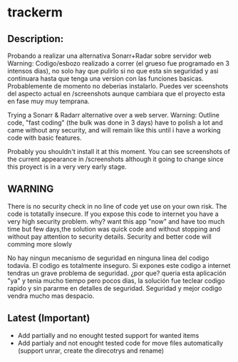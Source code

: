 # trackerm

## Description: 

Probando a realizar una alternativa Sonarr+Radar sobre servidor web
Warning: Codigo/esbozo realizado a correr (el grueso fue programado  en 3 intensos dias), no solo hay que pulirlo si no que esta sin seguridad y
asi continuara hasta que tenga una version con las funciones basicas.
Probablemente de momento no deberias instalarlo.
Puedes ver sceenshots del aspecto actual en /screenshots aunque cambiara que el proyecto esta en fase muy muy temprana.

Trying a Sonarr & Radarr alternative over a web server.
Warning: Outline code, "fast coding" (the bulk was done in 3 days) have to polish a lot and came without any security, and 
will remain like this until i have a working code with basic features.

Probably you shouldn't install it at this moment.
You can see screenshots of the current appearance in /screenshots although it going to change since this proyect is in a very very early stage.

## WARNING

There is no security check in no line of code yet use on your own risk. The code is totatally insecure. 
If you expose this code to internet you have a very high security problem. why? want this app "now" and 
have too much time but few days,the solution was quick code and without stopping and without pay attention
to security  details. 
Security and better code will comming more slowly

No hay ningun mecanismo de seguridad en ninguna linea del codigo todavia. El codigo es totalmente inseguro. 
Si expones este codigo a internet tendras un grave problema de seguridad. ¿por que? queria esta aplicación 
"ya" y tenia mucho tiempo pero pocos dias, la solución fue teclear codigo rapido y sin pararme en detalles 
de seguridad.
Seguridad y mejor codigo vendra mucho mas despacio.
    
## Latest (Important)

* Add partially and no enought tested support for wanted items
* Add partialy and not enought tested code for move files automatically (support unrar, create the direcotrys and rename)